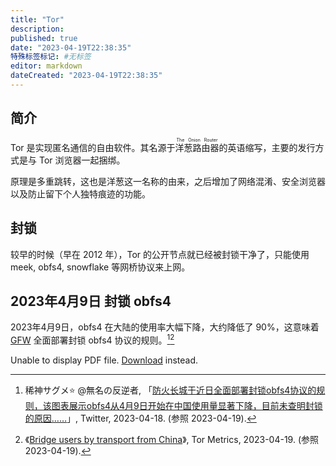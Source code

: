```yaml
---
title: "Tor"
description:
published: true
date: "2023-04-19T22:38:35"
特殊标签标记: #无标签
editor: markdown
dateCreated: "2023-04-19T22:38:35"
---
```


## 简介

Tor 是实现匿名通信的自由软件。其名源于<ruby>洋葱路由器<rp>(</rp><rt>The Onion Router</rt><rp>)</rp></ruby>的英语缩写，主要的发行方式是与 Tor 浏览器一起捆绑。

原理是多重跳转，这也是洋葱这一名称的由来，之后增加了网络混淆、安全浏览器以及防止留下个人独特痕迹的功能。

## 封锁

较早的时候（早在 2012 年），Tor 的公开节点就已经被封锁干净了，只能使用 meek, obfs4, snowflake 等网桥协议来上网。

## 2023年4月9日 封锁 obfs4

2023年4月9日，obfs4 在大陆的使用率大幅下降，大约降低了 90%，这意味着 [GFW](/censorship/技术/GFW.md) 全面部署封锁 obfs4 协议的规则。[^61473][^ubcc]

[^61473]: 稀神サグメ⭐️ @無名の反逆者, 「[防火长城于近日全面部署封锁obfs4协议的规则，该图表展示obfs4从4月9日开始在中国使用量显著下降，目前未查明封锁的原因……](https://web.archive.org/web/20230418120224/https://twitter.com/kishinsagi/status/1648222309897961473)」, Twitter, 2023-04-18. (参照 2023-04-19).

[^ubcc]: 《[Bridge users by transport from China](https://web.archive.org/web/20230419143731/https://metrics.torproject.org/userstats-bridge-combined.html?start=2023-03-19&end=2023-04-19&country=cn)》, Tor Metrics, 2023-04-19. (参照 2023-04-19).

<object data="https://s3.tebi.io/ggame/ShareX/userstats-bridge-combined-cn-2023-03-19-2023-04-19.pdf" type="application/pdf" width="100%" height="100%" markdown="1">

Unable to display PDF file. [Download](https://s3.tebi.io/ggame/ShareX/userstats-bridge-combined-cn-2023-03-19-2023-04-19.pdf) instead.

</object>

